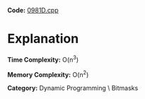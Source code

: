 **Code:** [0981D.cpp](./0981D.cpp)

# Explanation

**Time Complexity:** O(n<sup>3</sup>)

**Memory Complexity:** O(n<sup>2</sup>) 

**Category:** Dynamic Programming \ Bitmasks
